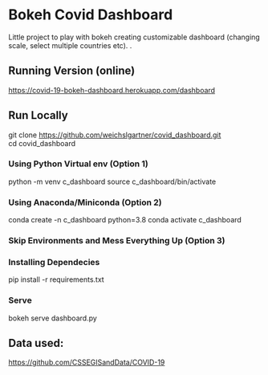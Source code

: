 # Bokeh Covid Dashboard
Little project to play with bokeh creating customizable dashboard (changing scale, select multiple countries etc).
.
## Running Version (online)
https://covid-19-bokeh-dashboard.herokuapp.com/dashboard

## Run Locally
git clone https://github.com/weichslgartner/covid_dashboard.git  
cd covid_dashboard
### Using Python Virtual env (Option 1)
python -m venv c_dashboard
source c_dashboard/bin/activate
### Using Anaconda/Miniconda (Option 2)
conda create -n c_dashboard python=3.8
conda activate c_dashboard
### Skip Environments and Mess Everything Up  (Option 3)
### Installing Dependecies
pip install -r requirements.txt
### Serve
bokeh serve dashboard.py


## Data used:
https://github.com/CSSEGISandData/COVID-19

